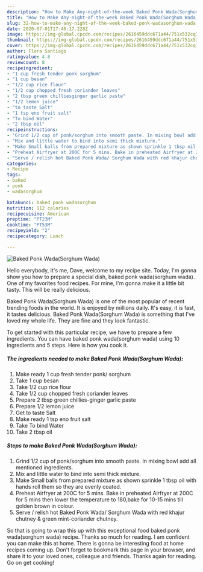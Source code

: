 ```yaml
---
description: "How to Make Any-night-of-the-week Baked Ponk Wada(Sorghum Wada)"
title: "How to Make Any-night-of-the-week Baked Ponk Wada(Sorghum Wada)"
slug: 32-how-to-make-any-night-of-the-week-baked-ponk-wadasorghum-wada
date: 2020-07-01T17:40:17.228Z
image: https://img-global.cpcdn.com/recipes/2616459ddc671a44/751x532cq70/baked-ponk-wadasorghum-wada-recipe-main-photo.jpg
thumbnail: https://img-global.cpcdn.com/recipes/2616459ddc671a44/751x532cq70/baked-ponk-wadasorghum-wada-recipe-main-photo.jpg
cover: https://img-global.cpcdn.com/recipes/2616459ddc671a44/751x532cq70/baked-ponk-wadasorghum-wada-recipe-main-photo.jpg
author: Flora Santiago
ratingvalue: 4.8
reviewcount: 8
recipeingredient:
- "1 cup fresh tender ponk sorghum"
- "1 cup besan"
- "1/2 cup rice flour"
- "1/2 cup chopped fresh coriander leaves"
- "2 tbsp green chilliesginger garlic paste"
- "1/2 lemon juice"
- "to taste Salt"
- "1 tsp eno fruit salt"
- "To bind Water"
- "2 tbsp oil"
recipeinstructions:
- "Grind 1/2 cup of ponk/sorghum into smooth paste. In mixing bowl add all mentioned ingredients."
- "Mix and little water to bind into semi thick mixture."
- "Make Small balls from prepared mixture as shown sprinkle 1 tbsp oil with hands roll them so they are evenly coated."
- "Preheat Airfryer at 200C for 5 mins. Bake in preheated Airfryer at 200C for 5 mins then lower the temperature to 180,bake for 10-15 mins till golden brown in colour."
- "Serve / relish hot Baked Ponk Wada/ Sorghum Wada with red khajur chutney &amp; green mint-coriander chutney."
categories:
- Recipe
tags:
- baked
- ponk
- wadasorghum

katakunci: baked ponk wadasorghum 
nutrition: 112 calories
recipecuisine: American
preptime: "PT23M"
cooktime: "PT53M"
recipeyield: "2"
recipecategory: Lunch

---
```



![Baked Ponk Wada(Sorghum Wada)](https://img-global.cpcdn.com/recipes/2616459ddc671a44/751x532cq70/baked-ponk-wadasorghum-wada-recipe-main-photo.jpg)

Hello everybody, it's me, Dave, welcome to my recipe site. Today, I'm gonna show you how to prepare a special dish, baked ponk wada(sorghum wada). One of my favorites food recipes. For mine, I'm gonna make it a little bit tasty. This will be really delicious.



Baked Ponk Wada(Sorghum Wada) is one of the most popular of recent trending foods in the world. It is enjoyed by millions daily. It's easy, it is fast, it tastes delicious. Baked Ponk Wada(Sorghum Wada) is something that I've loved my whole life. They are fine and they look fantastic.


To get started with this particular recipe, we have to prepare a few ingredients. You can have baked ponk wada(sorghum wada) using 10 ingredients and 5 steps. Here is how you cook it.

##### The ingredients needed to make Baked Ponk Wada(Sorghum Wada):

1. Make ready 1 cup fresh tender ponk/ sorghum
1. Take 1 cup besan
1. Take 1/2 cup rice flour
1. Take 1/2 cup chopped fresh coriander leaves
1. Prepare 2 tbsp green chillies-ginger garlic paste
1. Prepare 1/2 lemon juice
1. Get to taste Salt
1. Make ready 1 tsp eno fruit salt
1. Take To bind Water
1. Take 2 tbsp oil




##### Steps to make Baked Ponk Wada(Sorghum Wada):

1. Grind 1/2 cup of ponk/sorghum into smooth paste. In mixing bowl add all mentioned ingredients.
1. Mix and little water to bind into semi thick mixture.
1. Make Small balls from prepared mixture as shown sprinkle 1 tbsp oil with hands roll them so they are evenly coated.
1. Preheat Airfryer at 200C for 5 mins. Bake in preheated Airfryer at 200C for 5 mins then lower the temperature to 180,bake for 10-15 mins till golden brown in colour.
1. Serve / relish hot Baked Ponk Wada/ Sorghum Wada with red khajur chutney &amp; green mint-coriander chutney.




So that is going to wrap this up with this exceptional food baked ponk wada(sorghum wada) recipe. Thanks so much for reading. I am confident you can make this at home. There is gonna be interesting food at home recipes coming up. Don't forget to bookmark this page in your browser, and share it to your loved ones, colleague and friends. Thanks again for reading. Go on get cooking!
